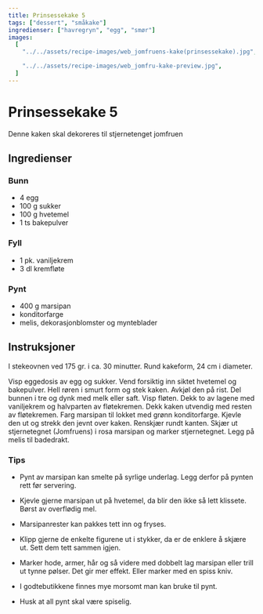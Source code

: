 ```yaml
---
title: Prinsessekake 5
tags: ["dessert", "småkake"]
ingredienser: ["havregryn", "egg", "smør"]
images:
  [
    "../../assets/recipe-images/web_jomfruens-kake(prinsessekake).jpg",

    "../../assets/recipe-images/web_jomfru-kake-preview.jpg",
  ]
---
```


# Prinsessekake 5

Denne kaken skal dekoreres til stjernetenget jomfruen

## Ingredienser

### Bunn

- 4 egg
- 100 g sukker
- 100 g hvetemel
- 1 ts bakepulver

### Fyll

- 1 pk. vaniljekrem
- 3 dl kremfløte

### Pynt

- 400 g marsipan
- konditorfarge
- melis, dekorasjonblomster og mynteblader

## Instruksjoner

I stekeovnen ved 175 gr. i ca. 30 minutter. Rund kakeform, 24 cm i diameter.

Visp eggedosis av egg og sukker. Vend forsiktig inn siktet hvetemel og bakepulver. Hell røren i smurt form og stek kaken. Avkjøl den på rist. Del bunnen i tre og dynk med melk eller saft. Visp fløten. Dekk to av lagene med vaniljekrem og halvparten av fløtekremen. Dekk kaken utvendig med resten av fløtekremen. Farg marsipan til lokket med grønn konditorfarge. Kjevle den ut og strekk den jevnt over kaken. Renskjær rundt kanten. Skjær ut stjernetegnet (Jomfruens) i rosa marsipan og marker stjernetegnet. Legg på melis til badedrakt.

### Tips

- Pynt av marsipan kan smelte på syrlige underlag. Legg derfor på pynten rett før servering.

- Kjevle gjerne marsipan ut på hvetemel, da blir den ikke så lett klissete. Børst av overflødig mel.

- Marsipanrester kan pakkes tett inn og fryses.

- Klipp gjerne de enkelte figurene ut i stykker, da er de enklere å skjære ut. Sett dem tett sammen igjen.

- Marker hode, armer, hår og så videre med dobbelt lag marsipan eller trill ut tynne pølser. Det gir mer effekt. Eller marker med en spiss kniv.

- I godtebutikkene finnes mye morsomt man kan bruke til pynt.

- Husk at all pynt skal være spiselig.

